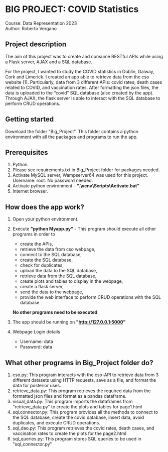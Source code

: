 # BIG PROJECT: COVID Statistics 

Course: Data Representation 2023  
Author: Roberto Vergano

## Project description

The aim of this project was to create and consume RESTful APIs while using a Flask server, AJAX and a SQL database. 

For the project, I wanted to study the COVID statistics in Dublin, Galway, Cork and Limerick. I created an app able to retrieve data from the cso website (1). Particularly, data from 3 different APIs: covid rates, death cases related to COVID, and vaccination rates. After formatting the json files, the data is uploaded to the “covid” SQL database (also created by the app). Through AJAX, the flask server is able to interact with the SQL database to perform CRUD operations.

## Getting started

Download the folder "Big_Project". This folder contains a python environment with all the packages and programs to run the app.

## Prerequisites

1. Python.
2. Please see requirements.txt in Big_Project folder for packages needed. 
3. Activate MySQL server, Wampserver64 was used for this project. Username: root. No password needed.
4. Activate python environment - **".\venv\Scripts\Activate.bat"**
5. Internet browser.

## How does the app work?

1. Open your python environment.

2. Execute **"python Myapp.py"** - This program should execute all other programs in order to 
    - create the APIs, 
    - retrieve the data from cso webpage, 
    - connect to the SQL database, 
    - create the SQL database, 
    - check for duplicates,
    - upload the data to the SQL database, 
    - retrieve data from the SQL database, 
    - create plots and tables to display in the webpage,
    - create a flask server, 
    - send the data to the webpage, 
    - provide the web interface to perform CRUD operations with the SQL database
    
    **No other programs need to be executed**

3. The app should be running on **"http://127.0.0.1:5000"**

4. Webpage Login details
    - Username: data
    - Password: data

## What other programs in Big_Project folder do?

1. cso.py: This program interacts with the cso-API to retrieve data from 3 different datasets using HTTP requests, save as a file, and format the data for posterior uses. 
2. retrieve_data.py: This program retrieves the required data from the formatted json files and format as a pandas dataframe.
3. visual_data.py: This program imports the dataframes from "retrieve_data.py" to create the plots and tables for page1.html
4. sql.connector.py: This program provides all the methods to connect to the SQL database, create the covid database, insert data, avoid duplicates, and execute CRUD operations.  
5. sql_dao.py: This program retrieves the covid rates, death cases, and vaccination rates to create the plots for the page2.html
6. sql_queries.py: This program stores SQL queries to be used in "sql_connector.py"

## 